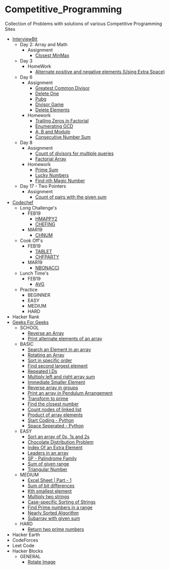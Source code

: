 # Competitive_Programming
Collection of Problems with solutions of various Competitive Programming Sites
- [InterviewBit](https://www.interviewbit.com/profile/vikasviki)
  + Day 2: Array and Math
    * Assignment
      - [Closest MinMax](https://github.com/VikasViki/Competitive_Programming/blob/master/InterviewBit/Day%202:%20Array%20and%20Math/Assignment/Closest%20MinMax)
  + Day 3
    * HomeWork
      - [Alternate positive and negative elements (Using Extra Space)](https://github.com/VikasViki/Competitive_Programming/blob/master/InterviewBit/Day-3/HomeWork/Alternate%20positive%20and%20negative%20elements%20(Using%20Extra%20Space))
  + Day 6
    * Assignment
      - [Greatest Common Divisor](https://github.com/VikasViki/Competitive_Programming/blob/master/InterviewBit/Day%206/Assignment/Greatest%20Common%20Divisor)
      - [Delete One](https://github.com/VikasViki/Competitive_Programming/blob/master/InterviewBit/Day%206/Assignment/Delete%20one)
      - [Pubg](https://github.com/VikasViki/Competitive_Programming/blob/master/InterviewBit/Day%206/Assignment/Pubg)
      - [Divisor Game](https://github.com/VikasViki/Competitive_Programming/blob/master/InterviewBit/Day%206/Assignment/Divisor%20Game)
      - [Delete Elements](https://github.com/VikasViki/Competitive_Programming/blob/master/InterviewBit/Day%206/Assignment/Delete%20Elements)
    * Homework
      - [Trailing Zeros in Factorial](https://github.com/VikasViki/Competitive_Programming/blob/master/InterviewBit/Day%206/Homework/Trailing%20Zeros%20in%20Factorial)
      - [Enumerating GCD](https://github.com/VikasViki/Competitive_Programming/blob/master/InterviewBit/Day%206/Homework/Enumerating%20GCD)
      - [A, B and Modulo](https://github.com/VikasViki/Competitive_Programming/blob/master/InterviewBit/Day%206/Homework/A%2C%20B%20and%20Modulo)
      - [Consecutive Number Sum](https://github.com/VikasViki/Competitive_Programming/blob/master/InterviewBit/Day%206/Homework/Consecutive%20Number%20Sum)
   + Day 8
     * Assignment
       - [Count of divisors for multiple queries](https://github.com/VikasViki/Competitive_Programming/blob/master/InterviewBit/Day%208/Assignment/Count%20of%20divisors%20for%20multiple%20queries)
       - [Factorial Array](https://github.com/VikasViki/Competitive_Programming/blob/master/InterviewBit/Day%208/Assignment/Factorial%20Array)
     * Homework
       - [Prime Sum](https://github.com/VikasViki/Competitive_Programming/blob/master/InterviewBit/Day%208/Homework/Prime%20Sum)
       - [Lucky Numbers](https://github.com/VikasViki/Competitive_Programming/blob/master/InterviewBit/Day%208/Homework/Lucky%20Numbers)
       - [Find nth Magic Number](https://github.com/VikasViki/Competitive_Programming/blob/master/InterviewBit/Day%208/Homework/Find%20nth%20Magic%20%20Number)
    + Day 17 - Two Pointers
      * Assignment
        - [Count of pairs with the given sum](https://github.com/VikasViki/Competitive_Programming/blob/master/InterviewBit/Day%2017%20:%20Two%20Pointers/Assignment/Count%20of%20pairs%20with%20the%20given%20sum)
- [Codechef](https://www.codechef.com/users/vikasviki)
  + Long Challenge's
    * FEB19
      - [HMAPPY2](https://github.com/VikasViki/Competitive_Programming/blob/master/Codechef/Long_Challenge/FEB19/HMAPPY2.py)
      - [CHEFING](https://github.com/VikasViki/Competitive_Programming/blob/master/Codechef/Long_Challenge/FEB19/CHEFING.py)
    * MAR19
      - [CHNUM](https://github.com/VikasViki/Competitive_Programming/blob/master/Codechef/Long_Challenge/MAR19/CHNUM.py)
  + Cook Off's
    * FEB19
      - [TABLET](https://github.com/VikasViki/Competitive_Programming/blob/master/Codechef/Cook-Off/FEB19/TABLET.py)
      - [CHFPARTY](https://github.com/VikasViki/Competitive_Programming/blob/master/Codechef/Cook-Off/FEB19/CHFPARTY.py)
    * MAR19
      - [NBONACCI](https://github.com/VikasViki/Competitive_Programming/blob/master/Codechef/Cook-Off/MAR19/NBONACCI.py)
  + Lunch Time's 
    * FEB19
      - [AVG](https://github.com/VikasViki/Competitive_Programming/blob/master/Codechef/Lunch_Time/FEB19/AVG.py)
  + Practice
    * BEGINNER
    * EASY
    * MEDIUM
    * HARD
- Hacker Rank
- [Geeks For Geeks](https://auth.geeksforgeeks.org/user/VikasViki/)
  + SCHOOL
    * [Reverse an Array](https://github.com/VikasViki/Competitive_Programming/blob/master/Geeks%20For%20Geeks/SCHOOL/Reverse%20an%20Array.py)
    * [Print alternate elements of an array](https://github.com/VikasViki/Competitive_Programming/blob/master/Geeks%20For%20Geeks/SCHOOL/Print%20alternate%20elements%20of%20an%20array.py)
  + BASIC
    * [Search an Element in an array](https://github.com/VikasViki/Competitive_Programming/blob/master/Geeks%20For%20Geeks/BASIC/Search%20an%20Element%20in%20an%20array.py)
    * [Rotating an Array](https://github.com/VikasViki/Competitive_Programming/blob/master/Geeks%20For%20Geeks/BASIC/Rotating%20an%20Array.py)
    * [Sort in specific order](https://github.com/VikasViki/Competitive_Programming/blob/master/Geeks%20For%20Geeks/BASIC/Sort%20in%20specific%20order.py)
    * [Find second largest element](https://github.com/VikasViki/Competitive_Programming/blob/master/Geeks%20For%20Geeks/BASIC/Find%20second%20largest%20element.py)
    * [Repeated I.Ds](https://github.com/VikasViki/Competitive_Programming/blob/master/Geeks%20For%20Geeks/BASIC/Repeated%20I.Ds.py)
    * [Multiply left and right array sum](https://github.com/VikasViki/Competitive_Programming/blob/master/Geeks%20For%20Geeks/BASIC/Multiply%20left%20and%20right%20array%20sum.py)
    * [Immediate Smaller Element](https://github.com/VikasViki/Competitive_Programming/blob/master/Geeks%20For%20Geeks/BASIC/Immediate%20Smaller%20Element.py)
    * [Reverse array in groups](https://github.com/VikasViki/Competitive_Programming/blob/master/Geeks%20For%20Geeks/BASIC/Reverse%20array%20in%20groups.py)
    * [Print an array in Pendulum Arrangement](https://github.com/VikasViki/Competitive_Programming/blob/master/Geeks%20For%20Geeks/BASIC/Print%20an%20array%20in%20Pendulum%20Arrangement.py)
    * [Transform to prime](https://github.com/VikasViki/Competitive_Programming/blob/master/Geeks%20For%20Geeks/BASIC/Transform%20to%20prime.py)
    * [Find the closest number](https://github.com/VikasViki/Competitive_Programming/blob/master/Geeks%20For%20Geeks/BASIC/Find%20the%20closest%20number.py)
    * [Count nodes of linked list](https://github.com/VikasViki/Competitive_Programming/blob/master/Geeks%20For%20Geeks/BASIC/Count%20nodes%20of%20linked%20list.py)
    * [Product of array elements](https://github.com/VikasViki/Competitive_Programming/blob/master/Geeks%20For%20Geeks/BASIC/Product%20of%20array%20elements.py)
    * [Start Coding - Python](https://github.com/VikasViki/Competitive_Programming/blob/master/Geeks%20For%20Geeks/BASIC/Start%20Coding%20-%20Python.py)
    * [Space Seperated - Python](https://github.com/VikasViki/Competitive_Programming/blob/master/Geeks%20For%20Geeks/BASIC/Space%20Seperated%20-%20Python.py)
  + EASY
    * [Sort an array of 0s, 1s and 2s](https://github.com/VikasViki/Competitive_Programming/blob/master/Geeks%20For%20Geeks/EASY/Sort%20an%20array%20of%200s%2C%201s%20and%202s.py)
    * [Chocolate Distribution Problem](https://github.com/VikasViki/Competitive_Programming/blob/master/Geeks%20For%20Geeks/EASY/Chocolate%20Distribution%20Problem.py)
    * [Index Of an Extra Element](https://github.com/VikasViki/Competitive_Programming/blob/master/Geeks%20For%20Geeks/EASY/Index%20Of%20an%20Extra%20Element.py)
    * [Leaders in an array](https://github.com/VikasViki/Competitive_Programming/blob/master/Geeks%20For%20Geeks/EASY/Leaders%20in%20an%20array.py)
    * [SP - Palindrome Family](https://github.com/VikasViki/Competitive_Programming/blob/master/Geeks%20For%20Geeks/EASY/SP%20-%20Palindrome%20Family.py)
    * [Sum of given range](https://github.com/VikasViki/Competitive_Programming/blob/master/Geeks%20For%20Geeks/EASY/Sum%20of%20given%20range.py)
    * [Triangular Number](https://github.com/VikasViki/Competitive_Programming/blob/master/Geeks%20For%20Geeks/EASY/Triangular%20Number.py)
  + MEDIUM
    * [Excel Sheet | Part - 1](https://github.com/VikasViki/Competitive_Programming/blob/master/Geeks%20For%20Geeks/MEDIUM/Excel%20Sheet%20%7C%20Part%20-%201.py)
    * [Sum of bit differences](https://github.com/VikasViki/Competitive_Programming/blob/master/Geeks%20For%20Geeks/MEDIUM/Sum%20of%20bit%20differences.py)
    * [Kth smallest element](https://github.com/VikasViki/Competitive_Programming/blob/master/Geeks%20For%20Geeks/MEDIUM/Kth%20smallest%20element.py)
    * [Multiply two strings](https://github.com/VikasViki/Competitive_Programming/blob/master/Geeks%20For%20Geeks/MEDIUM/Multiply%20two%20strings.py)
    * [Case-specific Sorting of Strings](https://github.com/VikasViki/Competitive_Programming/blob/master/Geeks%20For%20Geeks/MEDIUM/Case-specific%20Sorting%20of%20Strings.py)
    * [Find Prime numbers in a range](https://github.com/VikasViki/Competitive_Programming/blob/master/Geeks%20For%20Geeks/MEDIUM/Find%20Prime%20numbers%20in%20a%20range.py)
    * [Nearly Sorted Algorithm](https://github.com/VikasViki/Competitive_Programming/blob/master/Geeks%20For%20Geeks/MEDIUM/Nearly%20Sorted%20Algorithm.py)
    * [Subarray with given sum](https://github.com/VikasViki/Competitive_Programming/blob/master/Geeks%20For%20Geeks/EASY/Subarray%20with%20given%20sum.py)
  + HARD
    * [Return two prime numbers](https://github.com/VikasViki/Competitive_Programming/blob/master/Geeks%20For%20Geeks/HARD/Return%20two%20prime%20numbers.py)
- Hacker Earth
- CodeForces
- Leet Code
- Hacker Blocks
  + GENERAL
    * [Rotate Image](https://github.com/VikasViki/Competitive_Programming/blob/master/Hacker%20Blocks/GENERAL/Rotate%20Image) 
 
